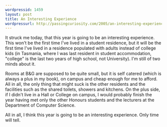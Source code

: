 ```yaml
--- 
wordpressid: 1459
layout: post
title: An Interesting Experience
wordpressurl: http://passingcuriosity.com/2005/an-interesting-experience/
---
```


It struck me today, that this year is going to be an interesting experience.
This won't be the first time I've lived in a student residence, but it will be
the first time I've lived in a residence populated with adults instead of
college kids (in Tasmania, where I was last resident in student accommodation,
"college" is the last two years of high school, not University). I'm still of
two minds about it.

Rooms at B&G are supposed to be quite small, but it is self catered (which is
always a plus in my book), on campus and cheap enough for me to afford. All in
all, the only thing that might suck is the other residents and the facilities
such as the shared toilets, showers and kitchens. On the plus side, if I
didn't live in a Hall or College on campus, I would probably finish the year
having met only the other Honours students and the lecturers at the Department
of Computer Science.

All in all, I think this year is going to be an interesting experience. Only
time will tell.
